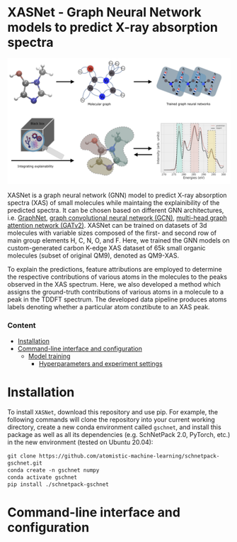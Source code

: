# XASNet - Graph Neural Network models to predict X-ray absorption spectra

![generated molecules](./images/XASNet.png)

XASNet is a graph neural network (GNN) model to predict X-ray absorption spectra (XAS) of small molecules while maintaing the explainibility of the predicted spectra. It can be chosen based on different GNN architectures, i.e. [GraphNet](https://arxiv.org/abs/1806.01261), [graph convolutional neural network (GCN)](https://arxiv.org/abs/1509.09292), [multi-head graph attention network (GATv2)](https://arxiv.org/abs/1710.10903). XASNet can be trained on datasets of 3d molecules with variable sizes composed of the first- and second row of main group elements H, C, N, O, and F. Here, we trained the GNN models on custom-generated carbon K-edge XAS dataset of 65k small organic molecules (subset of original QM9), denoted as QM9-XAS. 

To explain the predictions, feature attributions are employed to determine the respective contributions of various atoms in the molecules to the peaks observed in the XAS spectrum. Here, we also developed a method which assigns the ground-truth contributions of various atoms in a molecule to a peak in the TDDFT spectrum. The developed data pipeline produces atoms labels denoting whether a particular atom conztibute to an XAS peak.

### Content

+ [Installation](/README.md#installation)
+ [Command-line interface and configuration](/README.md#command-line-interface-and-configuration)
  + [Model training](/README.md#model-training)
    + [Hyperparameters and experiment settings](/README.md#hyperparameters-and-experiment-settings)


# Installation

To install `XASNet`, download this repository and use pip.
For example, the following commands will clone the repository into your current working directory, create a new conda environment called `gschnet`, and install this package as well as all its dependencies (e.g. SchNetPack 2.0, PyTorch, etc.) in the new environment (tested on Ubuntu 20.04):

```
git clone https://github.com/atomistic-machine-learning/schnetpack-gschnet.git
conda create -n gschnet numpy
conda activate gschnet
pip install ./schnetpack-gschnet
```

# Command-line interface and configuration
